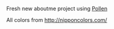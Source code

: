 Fresh new aboutme project using [Pollen](http://docs.racket-lang.org/pollen/)

All colors from http://nipponcolors.com/
